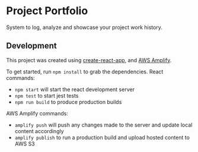 # Project Portfolio

System to log, analyze and showcase your project work history.

## Development

This project was created using [create-react-app](https://reactjs.org/docs/create-a-new-react-app.html), and [AWS Amplify](https://aws-amplify.github.io/).

To get started, run `npm install` to grab the dependencies.
React commands:

- `npm start` will start the react development server
- `npm test` to start jest tests
- `npm run build` to produce production builds

AWS Amplify commands:

- `amplify push` will push any changes made to the server and update local content accordingly
- `amplify publish` to run a production build and upload hosted content to AWS S3
